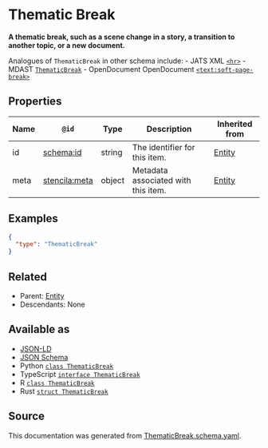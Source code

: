 # Thematic Break

**A thematic break, such as a scene change in a story, a transition to another topic, or a new document.**

Analogues of `ThematicBreak` in other schema include: - JATS XML [`<hr>`](https://jats.nlm.nih.gov/articleauthoring/tag-library/1.2/element/hr.html) - MDAST [`ThematicBreak`](https://github.com/syntax-tree/mdast#ThematicBreak) - OpenDocument OpenDocument [`<text:soft-page-break>`](http://docs.oasis-open.org/office/v1.2/os/OpenDocument-v1.2-os-part1.html#element-text_soft-page-break)

## Properties

| Name | `@id`                                                 | Type   | Description                         | Inherited from      |
| ---- | ----------------------------------------------------- | ------ | ----------------------------------- | ------------------- |
| id   | [schema:id](https://schema.org/id)                    | string | The identifier for this item.       | [Entity](Entity.md) |
| meta | [stencila:meta](https://schema.stenci.la/meta.jsonld) | object | Metadata associated with this item. | [Entity](Entity.md) |

## Examples

```json
{
  "type": "ThematicBreak"
}
```

## Related

- Parent: [Entity](Entity.md)
- Descendants: None

## Available as

- [JSON-LD](https://schema.stenci.la/ThematicBreak.jsonld)
- [JSON Schema](https://schema.stenci.la/v1/ThematicBreak.schema.json)
- Python [`class ThematicBreak`](https://stencila.github.io/schema/python/docs/types.html#schema.types.ThematicBreak)
- TypeScript [`interface ThematicBreak`](https://stencila.github.io/schema/ts/docs/interfaces/thematicbreak.html)
- R [`class ThematicBreak`](https://cran.r-project.org/web/packages/stencilaschema/stencilaschema.pdf)
- Rust [`struct ThematicBreak`](https://docs.rs/stencila-schema/latest/stencila_schema/struct.ThematicBreak.html)

## Source

This documentation was generated from [ThematicBreak.schema.yaml](https://github.com/stencila/stencila/blob/master/schema/schema/ThematicBreak.schema.yaml).

